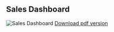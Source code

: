 ## Sales Dashboard
![Sales Dashboard](Sales_Dashboard.png)
[Download pdf version](Sales_Dashboard.pdf)
